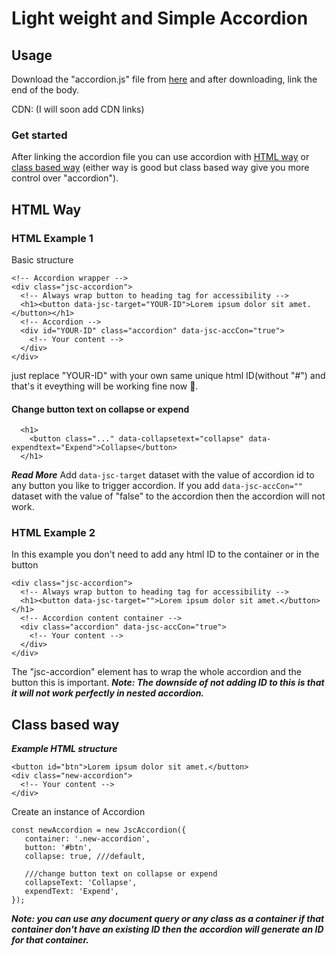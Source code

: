 # Light weight and Simple Accordion

## Usage

Download the "accordion.js" file from [here](https://github.com/abhy12/JS-Components/tree/master/src/components/accordion) and after downloading, link the end of the body.  

CDN: (I will soon add CDN links)  

### Get started
After linking the accordion file you can use accordion with [HTML way](#html-way) or [class based way](#class-based-way) (either way is good but class based way give you more control over "accordion").

## HTML Way

### HTML Example 1  

Basic structure

```
<!-- Accordion wrapper -->
<div class="jsc-accordion">
  <!-- Always wrap button to heading tag for accessibility -->
  <h1><button data-jsc-target="YOUR-ID">Lorem ipsum dolor sit amet.</button></h1>
  <!-- Accordion -->
  <div id="YOUR-ID" class="accordion" data-jsc-accCon="true">
    <!-- Your content -->
  </div>
</div>
```

just replace "YOUR-ID" with your own same unique html ID(without "#") and that's it eveything will be working fine now 🎉.  

#### Change button text on collapse or expend
```
  <h1>
    <button class="..." data-collapsetext="collapse" data-expendtext="Expend">Collapse</button>
  </h1>
```

***Read More***
Add `data-jsc-target` dataset with the value of accordion id to any button you like to trigger accordion. 
If you add `data-jsc-accCon=""` dataset with the value of "false" to the accordion then the accordion will not work.

### HTML Example 2
In this example you don't need to add any html ID to the container or in the button

```
<div class="jsc-accordion">
  <!-- Always wrap button to heading tag for accessibility -->
  <h1><button data-jsc-target="">Lorem ipsum dolor sit amet.</button></h1>
  <!-- Accordion content container -->
  <div class="accordion" data-jsc-accCon="true">
    <!-- Your content -->
  </div>
</div>
```

The "jsc-accordion" element has to wrap the whole accordion and the button this is important.
***Note: The downside of not adding ID to this is that it will not work perfectly in nested accordion.***  


## Class based way

***Example HTML structure***

```
<button id="btn">Lorem ipsum dolor sit amet.</button>
<div class="new-accordion">
  <!-- Your content -->
</div>
```

Create an instance of Accordion

```
const newAccordion = new JscAccordion({	
   container: '.new-accordion',
   button: '#btn',
   collapse: true, ///default,

   ///change button text on collapse or expend
   collapseText: 'Collapse',
   expendText: 'Expend',
});
```

***Note: you can use any document query or any class as a container if that container don't have an existing ID then the accordion will generate an ID for that container.***